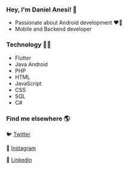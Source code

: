 ### Hey, I'm Daniel Anesi! 👋

  - Passionate about Android development ❤📱
  - Mobile and Backend developer

### Technology 👨‍💻

  - Flutter
  - Java Android
  - PHP
  - HTML
  - JavaScript
  - CSS
  - SQL
  - C#
  
### Find me elsewhere 🌎

🐦 [Twitter](https://twitter.com/DanielAnesi2)

📸 [Instagram](https://www.instagram.com/_anesi/)

💼 [Linkedin](https://www.linkedin.com/in/daniel-oliveira-anesi-440710142/)
